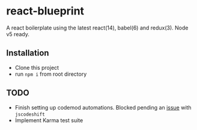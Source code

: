 # react-blueprint

A react boilerplate using the latest react(14), babel(6) and redux(3).  Node v5 ready.

## Installation

- Clone this project
- run `npm i` from root directory

## TODO

- Finish setting up codemod automations.  Blocked pending an [issue](https://github.com/facebook/jscodeshift/issues/73) with `jscodeshift`
- Implement Karma test suite
